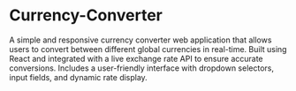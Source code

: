 # Currency-Converter
A simple and responsive currency converter web application that allows users to convert between different global currencies in real-time. Built using React and integrated with a live exchange rate API to ensure accurate conversions. Includes a user-friendly interface with dropdown selectors, input fields, and dynamic rate display.

